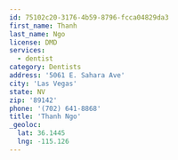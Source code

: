 ```yaml
---
id: 75102c20-3176-4b59-8796-fcca04829da3
first_name: Thanh
last_name: Ngo
license: DMD
services:
  - dentist
category: Dentists
address: '5061 E. Sahara Ave'
city: 'Las Vegas'
state: NV
zip: '89142'
phone: '(702) 641-8868'
title: 'Thanh Ngo'
_geoloc:
  lat: 36.1445
  lng: -115.126
---
```

